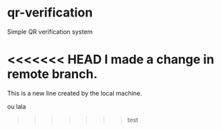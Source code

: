 # qr-verification
Simple QR verification system

<<<<<<< HEAD
I made a change in remote branch.
=======
This is a new line created by the local machine.




ou lala
>>>>>>> test
